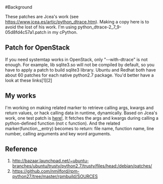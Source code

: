 #Background

These patches are Jcea's work (see https://www.jcea.es/artic/python_dtrace.htm). Making a copy here is to avoid the lost of his work. I'm using python_dtrace-2_7_9-05d8fd4c57a1.patch in my cPython.

## Patch for OpenStack

If you need systemtap works in OpenStack, only "--with-dtrace" is not enough. For example, lib sqlite3.so will not be compiled by default, so you have to apply a patch to build sqlite3 library. Ubuntu and Redhat both have about 60 patches for each native python2.7 package. You'd better have a look at these links[1][2]

## My works

I'm working on making related marker to retrieve calling args, kwargs and return values, or hack calling data in runtime, dynamically. Based on Jcea's work, one test patch is [here!](https://github.com/pyKun/openstack-systemtap-toolkit/blob/master/cpython-patch/python_dtrace-2_7_9-enhanced.patch). It fetches the args and kwargs during calling a python-defined function (not c function). And the related marker(function__entry) becomes to return: file name, function name, line number, calling arguments and key word arguments.

## Reference

1. http://bazaar.launchpad.net/~ubuntu-branches/ubuntu/trusty/python2.7/trusty/files/head:/debian/patches/
2. https://github.com/nmilford/rpm-python27/tree/master/rpmbuild/SOURCES
